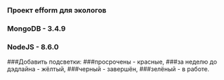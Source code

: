 ### Проект efform для экологов



### MongoDB - 3.4.9
### NodeJS - 8.6.0





###Добавить подсветки: 
###просрочены - красные, 
###за неделю до дэдлайна - жёлтый, 
###черный - завершён, 
###зелёный - в работе. 
